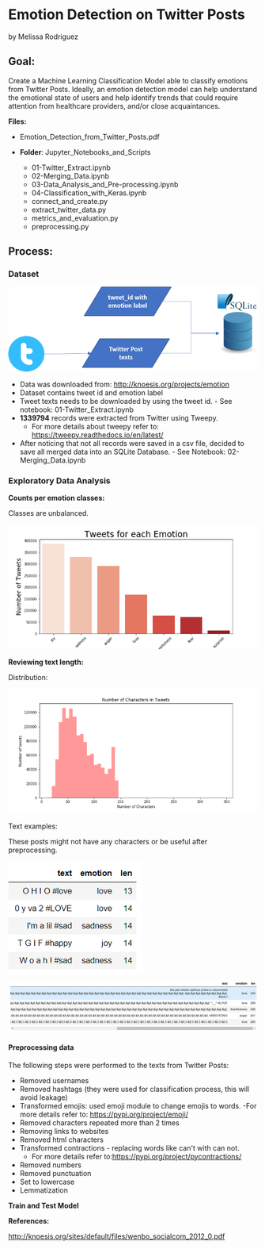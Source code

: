 # Emotion Detection on Twitter Posts
by Melissa Rodriguez

## Goal:

Create a Machine Learning Classification Model able to classify emotions from Twitter Posts. Ideally, an emotion detection model can help understand the emotional state of users and help identify trends that could require attention from healthcare providers, and/or close acquaintances.

 __Files:__

- Emotion_Detection_from_Twitter_Posts.pdf

- __Folder__: Jupyter_Notebooks_and_Scripts
    - 01-Twitter_Extract.ipynb
    - 02-Merging_Data.ipynb
    - 03-Data_Analysis_and_Pre-processing.ipynb
    - 04-Classification_with_Keras.ipynb
    - connect_and_create.py
    - extract_twitter_data.py
    - metrics_and_evaluation.py
    - preprocessing.py

## Process:

### Dataset

![Length of Twitter Posts](./images/dataflow.png)




- Data was downloaded from: http://knoesis.org/projects/emotion
- Dataset contains tweet id and emotion label
- Tweet texts needs to be downloaded by using the tweet id. - See notebook: 01-Twitter_Extract.ipynb
- __1339794__ records were extracted from Twitter using Tweepy.
    -  For more details about tweepy refer to: https://tweepy.readthedocs.io/en/latest/
- After noticing that not all records were saved in a csv file, decided to save all merged data into an SQLite Database. - See Notebook: 02-Merging_Data.ipynb


### Exploratory Data Analysis

__Counts per emotion classes:__

Classes are unbalanced.

![Emotion Counts](./images/Tweets_Emotion.png "Counts by Class")

__Reviewing text length:__

  Distribution:

![Length of Twitter Posts](./images/Tweets_Length.png "Lenght of Twitter Posts Text")

  Text examples:

  These posts might not have any characters or be useful after preprocessing.

![Short Text](./images/text_lenght_example.PNG "Short Text")

![Long Text](./images/text_lenght_example_long.PNG "Long Text")


#### Preprocessing data

The following steps were performed to the texts from Twitter Posts:

- Removed usernames
- Removed hashtags (they were used for classification process, this will avoid leakage)
- Transformed emojis: used emoji module to change emojis to words.
    -For more details refer to: https://pypi.org/project/emoji/
- Removed characters repeated more than 2 times
- Removing links to websites
- Removed html characters
- Transformed contractions - replacing words like can't with can not.
    - For more details refer to:https://pypi.org/project/pycontractions/
- Removed numbers
- Removed punctuation
- Set to lowercase
- Lemmatization

__Train and Test Model__



__References:__

http://knoesis.org/sites/default/files/wenbo_socialcom_2012_0.pdf
